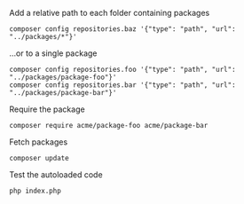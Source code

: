 Add a relative path to each folder containing packages

    composer config repositories.baz '{"type": "path", "url": "../packages/*"}'

…or to a single package

    composer config repositories.foo '{"type": "path", "url": "../packages/package-foo"}'
    composer config repositories.bar '{"type": "path", "url": "../packages/package-bar"}'

Require the package

    composer require acme/package-foo acme/package-bar

Fetch packages

    composer update

Test the autoloaded code

    php index.php
